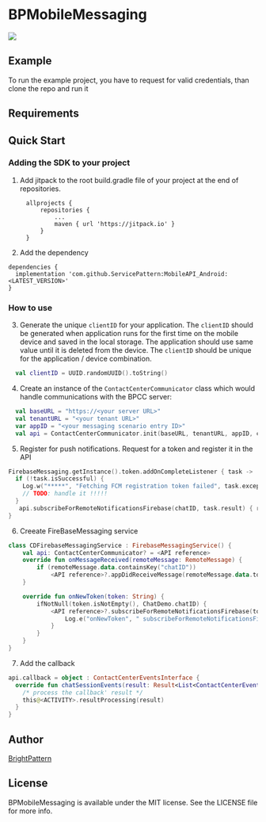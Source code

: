 # BPMobileMessaging

[![](https://jitpack.io/v/ServicePattern/MobileAPI_Android.svg)](https://jitpack.io/#ServicePattern/MobileAPI_Android)

## Example

To run the example project, you have to request for valid credentials, than clone the repo and run it

## Requirements

## Quick Start
### Adding the SDK to your project

1. Add jitpack to the root build.gradle file of your project at the end of repositories.
```
     allprojects {
         repositories {
             ...
             maven { url 'https://jitpack.io' }
         }
     }

```

2. Add the dependency
```
dependencies {
  implementation 'com.github.ServicePattern:MobileAPI_Android:<LATEST_VERSION>'
}
```

### How to use

3. Generate the unique `clientID` for your application. The `clientID` should be generated when application runs for the first time on the  mobile device and saved in the local storage. The application should use same value until it is deleted from the device. The `clientID` should be unique for the application / device combination. 
```kotlin
  val clientID = UUID.randomUUID().toString()
```

4. Сreate an instance of the `ContactCenterCommunicator` class which would handle communications with the BPCC server:
```kotlin
  val baseURL = "https://<your server URL>"
  val tenantURL = "<your tenant URL>"
  var appID = "<your messaging scenario entry ID>"
  val api = ContactCenterCommunicator.init(baseURL, tenantURL, appID, clientID, applicationContext)
```

5. Register for push notifications. Request for a token and register it in the API
```kotlin
FirebaseMessaging.getInstance().token.addOnCompleteListener { task ->
  if (!task.isSuccessful) {
    Log.w("*****", "Fetching FCM registration token failed", task.exception)
    // TODO: handle it !!!!!
  }
   api.subscribeForRemoteNotificationsFirebase(chatID, task.result) { r -> resultProcessing(r) /* define a result processing function */}
}
```

6. Creeate FireBaseMessaging service
```kotlin
class CDFirebaseMessagingService : FirebaseMessagingService() {
    val api: ContactCenterCommunicator? = <API reference>
    override fun onMessageReceived(remoteMessage: RemoteMessage) {
        if (remoteMessage.data.containsKey("chatID"))
            <API reference>?.appDidReceiveMessage(remoteMessage.data.toMap())
    }

    override fun onNewToken(token: String) {
        ifNotNull(token.isNotEmpty(), ChatDemo.chatID) {
            <API reference>?.subscribeForRemoteNotificationsFirebase(token, ChatDemo.chatID) {
                Log.e("onNewToken", " subscribeForRemoteNotificationsFirebase > $it")
            }
        }
    }
}
```

7. Add the callback
```kotlin
api.callback = object : ContactCenterEventsInterface {
  override fun chatSessionEvents(result: Result<List<ContactCenterEvent>, Error>) {
    /* process the callback' result */
    this@<ACTIVITY>.resultProcessing(result)
  }
}
```

## Author

[BrightPattern](https://brightpattern.com)

## License

BPMobileMessaging is available under the MIT license. See the LICENSE file for more info.
